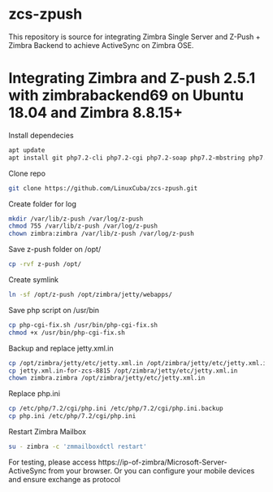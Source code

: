 # zcs-zpush
This repository is source for integrating Zimbra Single Server and Z-Push + Zimbra Backend to achieve ActiveSync on Zimbra OSE.

# Integrating Zimbra and Z-push 2.5.1 with zimbrabackend69 on Ubuntu 18.04 and Zimbra 8.8.15+

Install dependecies

```bash
apt update
apt install git php7.2-cli php7.2-cgi php7.2-soap php7.2-mbstring php7.2-curl php7.2-xml php-memcached -y
```

Clone repo

```bash
git clone https://github.com/LinuxCuba/zcs-zpush.git
```

Create folder for log

```bash
mkdir /var/lib/z-push /var/log/z-push
chmod 755 /var/lib/z-push /var/log/z-push
chown zimbra:zimbra /var/lib/z-push /var/log/z-push
```

Save z-push folder on /opt/

```bash
cp -rvf z-push /opt/
```

Create symlink

```bash
ln -sf /opt/z-push /opt/zimbra/jetty/webapps/
```

Save php script on /usr/bin

```bash
cp php-cgi-fix.sh /usr/bin/php-cgi-fix.sh
chmod +x /usr/bin/php-cgi-fix.sh
```

Backup and replace jetty.xml.in

```bash
cp /opt/zimbra/jetty/etc/jetty.xml.in /opt/zimbra/jetty/etc/jetty.xml.in.backup
cp jetty.xml.in-for-zcs-8815 /opt/zimbra/jetty/etc/jetty.xml.in
chown zimbra.zimbra /opt/zimbra/jetty/etc/jetty.xml.in
```

Replace php.ini

```bash
cp /etc/php/7.2/cgi/php.ini /etc/php/7.2/cgi/php.ini.backup
cp php.ini /etc/php/7.2/cgi/php.ini
```

Restart Zimbra Mailbox

```bash
su - zimbra -c 'zmmailboxdctl restart'
```

For testing, please access https://ip-of-zimbra/Microsoft-Server-ActiveSync from your browser. Or you can configure your mobile devices and ensure exchange as protocol
